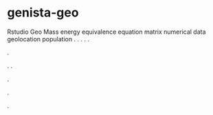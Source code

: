 # genista-geo
Rstudio Geo Mass energy equivalence equation matrix numerical data geolocation population
.
.
.
.
.




.






















.
.


























.











.








.



